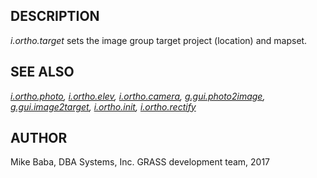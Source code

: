 ## DESCRIPTION

*i.ortho.target* sets the image group target project (location) and
mapset.

## SEE ALSO

*[i.ortho.photo](i.ortho.photo.md), [i.ortho.elev](i.ortho.elev.md),
[i.ortho.camera](i.ortho.camera.md),
[g.gui.photo2image](g.gui.photo2image.md),
[g.gui.image2target](g.gui.image2target.md),
[i.ortho.init](i.ortho.init.md), [i.ortho.rectify](i.ortho.rectify.md)*

## AUTHOR

Mike Baba, DBA Systems, Inc.
GRASS development team, 2017
